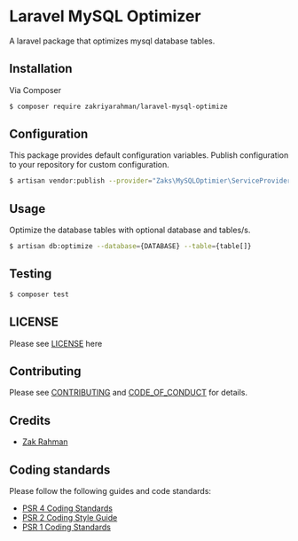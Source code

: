 # Laravel MySQL Optimizer

A laravel package that optimizes mysql database tables.

## Installation

Via Composer

``` bash
$ composer require zakriyarahman/laravel-mysql-optimize
```

## Configuration

This package provides default configuration variables. Publish configuration to your repository for custom configuration.

``` bash
$ artisan vendor:publish --provider="Zaks\MySQLOptimier\ServiceProvider" --tag=config
```

## Usage

Optimize the database tables with optional database and tables/s.

``` bash
$ artisan db:optimize --database={DATABASE} --table={table[]}
```

## Testing

``` bash
$ composer test
```

## LICENSE

Please see [LICENSE](LICENSE) here

## Contributing

Please see [CONTRIBUTING](CONTRIBUTING.md) and [CODE_OF_CONDUCT](CODE_OF_CONDUCT.md) for details.

## Credits

- [Zak Rahman][link-author]

## Coding standards

Please follow the following guides and code standards:

* [PSR 4 Coding Standards](https://github.com/php-fig/fig-standards/blob/master/accepted/PSR-4-autoloader.md)
* [PSR 2 Coding Style Guide](https://github.com/php-fig/fig-standards/blob/master/accepted/PSR-2-coding-style-guide.md)
* [PSR 1 Coding Standards](https://github.com/php-fig/fig-standards/blob/master/accepted/PSR-1-basic-coding-standard.md)

[link-author]: https://github.com/zakriyarahman

